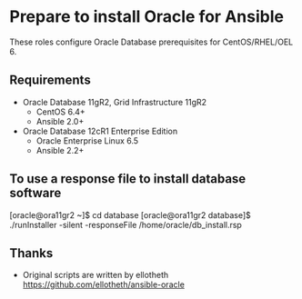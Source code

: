 # Prepare to install Oracle for Ansible

These roles configure Oracle Database prerequisites for CentOS/RHEL/OEL 6.

## Requirements

- Oracle Database 11gR2, Grid Infrastructure 11gR2
  - CentOS 6.4+
  - Ansible 2.0+
- Oracle Database 12cR1 Enterprise Edition
  - Oracle Enterprise Linux 6.5
  - Ansible 2.2+

## To use a response file to install database software

[oracle@ora11gr2 ~]$ cd database
[oracle@ora11gr2 database]$ ./runInstaller -silent -responseFile /home/oracle/db_install.rsp

## Thanks

- Original scripts are written by ellotheth https://github.com/ellotheth/ansible-oracle
